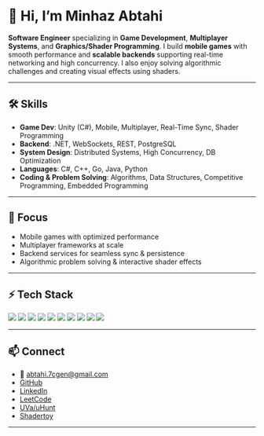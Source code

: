 # 👋 Hi, I’m Minhaz Abtahi  

**Software Engineer** specializing in **Game Development**, **Multiplayer Systems**, and **Graphics/Shader Programming**. I build **mobile games** with smooth performance and **scalable backends** supporting real-time networking and high concurrency. I also enjoy solving algorithmic challenges and creating visual effects using shaders.  

---

## 🛠️ Skills  
- **Game Dev**: Unity (C#), Mobile, Multiplayer, Real-Time Sync, Shader Programming  
- **Backend**: .NET, WebSockets, REST, PostgreSQL  
- **System Design**: Distributed Systems, High Concurrency, DB Optimization  
- **Languages**: C#, C++, Go, Java, Python  
- **Coding & Problem Solving**: Algorithms, Data Structures, Competitive Programming, Embedded Programming  

---

## 🚀 Focus  
- Mobile games with optimized performance  
- Multiplayer frameworks at scale  
- Backend services for seamless sync & persistence  
- Algorithmic problem solving & interactive shader effects  

---

<!-- GitHub Stats (optional)
<p align="left">
  <img width="47%" src="https://github-readme-stats.vercel.app/api?username=MinhazAbtahi&count_private=true&include_all_commits=true&show_icons=true&theme=tokyonight"/>
  <img width="47%" src="https://github-readme-stats.vercel.app/api/top-langs/?username=MinhazAbtahi&layout=compact&theme=tokyonight"/>
</p>  

---
-->

## ⚡ Tech Stack  
<p align="left">
  <img src="https://img.shields.io/badge/unity-%23000000.svg?style=for-the-badge&logo=unity&logoColor=white"/>
  <img src="https://img.shields.io/badge/c%23-%23239120.svg?style=for-the-badge&logo=c-sharp&logoColor=white"/>
  <img src="https://img.shields.io/badge/.NET-5C2D91?style=for-the-badge&logo=.net&logoColor=white"/>
  <img src="https://img.shields.io/badge/java-%23ED8B00.svg?style=for-the-badge&logo=java&logoColor=white"/>
  <img src="https://img.shields.io/badge/python-3670A0?style=for-the-badge&logo=python&logoColor=ffdd54"/>
  <img src="https://img.shields.io/badge/go-%2300ADD8.svg?style=for-the-badge&logo=go&logoColor=white"/>
  <img src="https://img.shields.io/badge/c++-%2300599C.svg?style=for-the-badge&logo=c%2B%2B&logoColor=white"/>
  <img src="https://img.shields.io/badge/PostgreSQL-316192?style=for-the-badge&logo=postgresql&logoColor=white"/>
  <img src="https://img.shields.io/badge/WebSockets-003B57?style=for-the-badge&logo=websocket&logoColor=white"/>
  <img src="https://img.shields.io/badge/Arduino-00979D?style=for-the-badge&logo=arduino&logoColor=white"/> </p>
</p>  

---

## 📫 Connect  
- 📧 abtahi.7cgen@gmail.com 
- [GitHub](https://github.com/MinhazAbtahi)  
- [LinkedIn](https://www.linkedin.com/in/minhaz-abtahi)
- [LeetCode](https://leetcode.com/u/MinhazAbtahi/)  
- [UVa/uHunt](https://uhunt.onlinejudge.org/id/594058)  
- [Shadertoy](https://www.shadertoy.com/user/theAbtahi)

---
